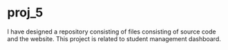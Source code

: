 # proj_5
I have designed a  repository consisting of files consisting of  source code and the website.
This project is related to student management dashboard.
